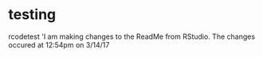 # testing
rcodetest
'I am making changes to the ReadMe from RStudio.
The changes occured at 12:54pm on 3/14/17
